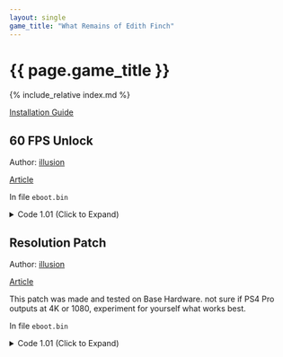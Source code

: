 ```yaml
---
layout: single
game_title: "What Remains of Edith Finch"
---
```


# {{ page.game_title }}

{% include_relative index.md %}

[Installation Guide](/install-instructions/)

## 60 FPS Unlock

Author: [illusion](https://twitter.com/illusion0002)

[Article](https://illusion0001.github.io/patches/2021/06/06/finchgame-60fps/)

In file `eboot.bin`

<details>
<summary>Code 1.01 (Click to Expand)</summary>

{% highlight none %}
48 8B 05 28 67 C1 02 C5 F0 57 C9 83 38 00 74 18

48 8B 05 28 67 C1 02 C5 F0 57 C9 83 38 00 75 18
{% endhighlight %}

</details>

## Resolution Patch

Author: [illusion](https://twitter.com/illusion0002)

[Article](https://illusion0001.github.io/patches/2021/06/06/finchgame-60fps/)

This patch was made and tested on Base Hardware. not sure if PS4 Pro outputs at 4K or 1080, experiment for yourself what works best.

In file `eboot.bin`

<details>
<summary>Code 1.01 (Click to Expand)</summary>

{% highlight none %}
48 8B 05 32 EF A9 02

E8 5D 07 00 00 90 90

C5 FA 2D F0 89 53 38 D1 FE F7 DE 89 73 3C 48 83 C4 08 5B 41 5C 41 5D 41 5E 41 5F 5D C3 90 90 90 90 90 90 90 90 90 90 90 90 90 90

# 720p for Base PS4

C5 FA 2D F0 89 53 38 D1 FE F7 DE 89 73 3C 48 83 C4 08 5B 41 5C 41 5D 41 5E 41 5F 5D C3 48 8B 05 D0 E7 A9 02 C7 00 0A 57 85 42 C3

# 900p for PS4 Pro

C5 FA 2D F0 89 53 38 D1 FE F7 DE 89 73 3C 48 83 C4 08 5B 41 5C 41 5D 41 5E 41 5F 5D C3 48 8B 05 D0 E7 A9 02 C7 00 7F AA A6 42 C3

# 0A 57 85 42 = 66.67f 720p
# you may change this to a higher value on Pro.
# 7F AA A6 42 = 83.33f 900p
{% endhighlight %}

</details>
